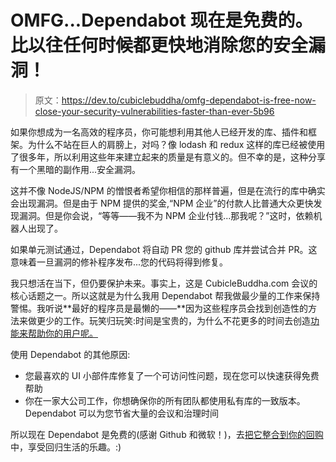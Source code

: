 # OMFG...Dependabot 现在是免费的。比以往任何时候都更快地消除您的安全漏洞！

> 原文：<https://dev.to/cubiclebuddha/omfg-dependabot-is-free-now-close-your-security-vulnerabilities-faster-than-ever-5b96>

如果你想成为一名高效的程序员，你可能想利用其他人已经开发的库、插件和框架。为什么不站在巨人的肩膀上，对吗？像 lodash 和 redux 这样的库已经被使用了很多年，所以利用这些年来建立起来的质量是有意义的。但不幸的是，这种分享有一个黑暗的副作用...安全漏洞。

这并不像 NodeJS/NPM 的憎恨者希望你相信的那样普遍，但是在流行的库中确实会出现漏洞。但是由于 NPM 提供的奖金,“NPM 企业”的付款人比普通大众更快发现漏洞。但是你会说，“等等——我不为 NPM 企业付钱...那我呢？”这时，依赖机器人出现了。

如果单元测试通过，Dependabot 将自动 PR 您的 github 库并尝试合并 PR。这意味着一旦漏洞的修补程序发布...您的代码将得到修复。

我只想活在当下，但仍要保护未来。事实上，这是 CubicleBuddha.com 会议的核心话题之一。所以这就是为什么我用 Dependabot 帮我做最少量的工作来保持警惕。我听说**最好的程序员是最懒的——**因为这些程序员会找到创造性的方法来做更少的工作。玩笑归玩笑:时间是宝贵的，为什么不花更多的时间去创造[功能来帮助你的用户呢。](//dev.to/cubiclebuddha/samsara-5-agile-techniques-to-end-suffering-and-increase-learning-4a76)

使用 Dependabot 的其他原因:

*   您最喜欢的 UI 小部件库修复了一个可访问性问题，现在您可以快速获得免费帮助
*   你在一家大公司工作，你想确保你的所有团队都使用私有库的一致版本。Dependabot 可以为您节省大量的会议和治理时间

所以现在 Dependabot 是免费的(感谢 Github 和微软！)，去[把它整合到你的回购](https://dependabot.com)中，享受回归生活的乐趣。:)